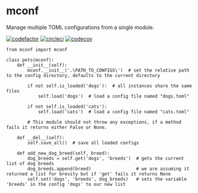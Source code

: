 # mconf
Manage multiple TOML configurations from a single module.

[![codefactor](https://www.codefactor.io/repository/github/wuotes/mconf/badge?style=plastic)](https://www.codefactor.io/repository/github/wuotes/mconf/) [![circleci](https://circleci.com/gh/wuotes/mconf.svg?style=shield)](https://app.circleci.com/pipelines/github/wuotes/mconf) [![codecov](https://codecov.io/gh/wuotes/mconf/branch/main/graph/badge.svg)](https://codecov.io/gh/wuotes/mconf) 

```
from mconf import mconf

class pets(mconf):
    def __init__(self):
        mconf.__init__('.\PATH_TO_CONFIGS\')  # set the relative path to the config directory, defaults to the current directory

        if not self.is_loaded('dogs'):  # all instances share the same files
            self.load('dogs')  # load a config file named "dogs.toml"

        if not self.is_loaded('cats'):
            self.load('cats')  # load a config file named "cats.toml"

        # This module should not throw any exceptions, if a method fails it returns either False or None.

    def __del__(self):
        self.save_all()  # save all loaded configs

    def add_new_dog_breed(self, breed):
        dog_breeds = self.get('dogs', 'breeds')  # gets the current list of dog breeds
        dog_breeds.append(breed)                 # we are assuming it returned a list for brevity but if 'get' fails it returns None
        self.set('dogs', 'breeds', dog_breeds)   # sets the variable 'breeds' in the config 'dogs' to our new list
```